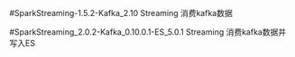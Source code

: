 #SparkStreaming-1.5.2-Kafka_2.10
Streaming 消费kafka数据 

#SparkStreaming_2.0.2-Kafka_0.10.0.1-ES_5.0.1
Streaming 消费kafka数据并写入ES


